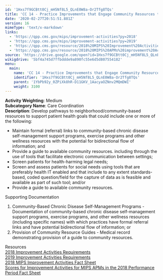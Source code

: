 ```yaml
---
id: '1Hxs7f9GCBtt0Cj_mH5Nf8L5_QLnE0W8a-Or2Tfg8TQs'
title: 'CC 14 - Practice Improvements that Engage Community Resources to Support Patient Health Goals'
date: '2020-02-27T20:51:51.881Z'
version: 16
mimeType: 'text/x-markdown'
links:
  - 'https://qpp.cms.gov/mips/improvement-activities?py=2018'
  - 'https://qpp.cms.gov/mips/improvement-activities?py=2019'
  - 'https://qpp.cms.gov/resource/2018%20MIPS%20Improvement%20Activities%20Fact%20Sheet'
  - 'https://qpp.cms.gov/resource/2018%20MIPS%20APMs%20improvement%20Activities%20scores%20fact%20sheet'
source: 'https://drive.google.com/open?id=1Hxs7f9GCBtt0Cj_mH5Nf8L5_QLnE0W8a-Or2Tfg8TQs'
wikigdrive: '5bf4a745d7ffbddde9a890fc55e6d5d807554182'
menu:
  main:
    name: 'CC 14 - Practice Improvements that Engage Community Resources to Support Patient Health Goals'
    identifier: '1Hxs7f9GCBtt0Cj_mH5Nf8L5_QLnE0W8a-Or2Tfg8TQs'
    parent: '1YbPb92y_0ZPiXk8hR-D11GKV_1AacyaOZNnv2MQmDWI'
    weight: 3100
---
```





**Activity Weighting**: Medium  
**Subcategory Name**: Care Coordination  
**Description**: Develop pathways to neighborhood/community-based resources to support patient health goals that could include one or more of the following:
* Maintain formal (referral) links to community-based chronic disease self-management support programs, exercise programs and other wellness resources with the potential for bidirectional flow of information; and 
* Provide a guide to available community resources. including through the use of tools that facilitate electronic communication between settings;
* Screen patients for health-harming legal needs;
* Screen and assess patients for social needs using tools that are preferably health IT enabled and that include to any extent standards-based, coded question/field for the capture of data as is feasible and available as part of such tool; and/or
* Provide a guide to available community resources.




Supporting Documentation
1. Community-Based Chronic Disease Self-Management Programs - Documentation of community-based chronic disease self-management support programs, exercise programs, and other wellness resources (including specific names) with which practices have formal referral links and have potential bidirectional flow of information; or 
2. Provision of Community Resource Guides - Medical record demonstrating provision of a guide to community resources.




Resources  
[2018 Improvement Activities Requirements](https://qpp.cms.gov/mips/improvement-activities?py=2018)  
[2019 Improvement Activities Requirements](https://qpp.cms.gov/mips/improvement-activities?py=2019)  
[2018 MIPS Improvement Activities Fact Sheet](https://qpp.cms.gov/resource/2018%20MIPS%20Improvement%20Activities%20Fact%20Sheet)  
[Scores for Improvement Activities for MIPS APMs in the 2018 Performance Period Fact Sheet](https://qpp.cms.gov/resource/2018%20MIPS%20APMs%20improvement%20Activities%20scores%20fact%20sheet)
